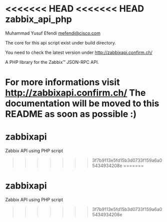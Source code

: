 <<<<<<< HEAD
<<<<<<< HEAD
zabbix_api_php
============
Muhammad Yusuf Efendi
mefendi@cisco.com

The core for this api script exist under build directory.

You need to check the latest version under http://zabbixapi.confirm.ch/

A PHP library for the Zabbix™ JSON-RPC API.

For more informations visit http://zabbixapi.confirm.ch/
The documentation will be moved to this README as soon as possible :)
=======
# zabbixapi
Zabbix API using PHP script
>>>>>>> 3f7b9113e5fd15b3d0733f159a6a05434934208e
=======
# zabbixapi
Zabbix API using PHP script
>>>>>>> 3f7b9113e5fd15b3d0733f159a6a05434934208e
